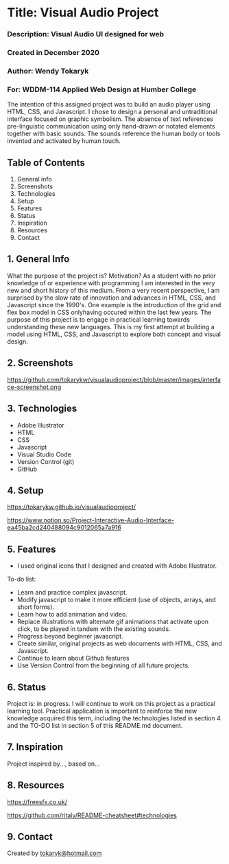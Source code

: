# Title: Visual Audio Project
### Description: Visual Audio UI designed for web
### Created in December 2020 
### Author: Wendy Tokaryk
### For: WDDM-114 Applied Web Design at Humber College

The intention of this assigned project was to build an audio player using HTML, CSS, and Javascript.  I chose to design a personal and untraditional interface focused on graphic symbolism.  The absence of text references pre-linguistic communication using only hand-drawn or notated elements together with basic sounds.  The sounds reference the human body or tools invented and activated by human touch. 

## Table of Contents
1. General info
2. Screenshots
3. Technologies
4. Setup
5. Features
8. Status
9. Inspiration
10. Resources
11. Contact

## 1. General Info
What the purpose of the project is? Motivation?
As a student with no prior knowledge of or experience with programming I am interested in the very new and short history of this medium.  From a very recent perspective, I am surprised by the slow rate of innovation and advances in HTML, CSS, and Javascript since the 1990's.  One example is the introduction of the grid and flex box model in CSS onlyhaving occured within the last few years.  The purpose of this project is to engage in practical learning towards understanding these new languages. This is my first attempt at building a model using HTML, CSS, and Javascript to explore both concept and visual design.

## 2. Screenshots
https://github.com/tokarykw/visualaudioproject/blob/master/images/interface-screenshot.png

## 3. Technologies
- Adobe Illustrator
- HTML
- CSS
- Javascript
- Visual Studio Code
- Version Control (git)
- GitHub

## 4. Setup
https://tokarykw.github.io/visualaudioproject/

https://www.notion.so/Project-Interactive-Audio-Interface-ea45ba2cd240488094c9012065a7a916


## 5. Features
-  I used original icons that I designed and created with Adobe Illustrator.

To-do list:
- Learn and practice  complex javascript.
- Modify javascript to make it more efficient (use of objects, arrays, and short forms).
- Learn how to add animation and video.  
- Replace illustrations with alternate gif animations that activate upon click, to be played in tandem with the existing sounds.
- Progress beyond beginner javascript.
- Create similar, original projects as web documents with HTML, CSS, and Javascript.
- Continue to learn about Github features
- Use Version Control from the beginning of all future projects.

## 6. Status
Project is: in progress.
I will continue to work on this project as a practical learning tool.  Practical application is important to reinforce the new knowledge acquired this term, including the technologies listed in section 4 and the TO-DO list in section 5 of this README.md document. 

## 7. Inspiration
Project inspired by..., based on...

## 8. Resources
https://freesfx.co.uk/

https://github.com/ritaly/README-cheatsheet#technologies

## 9. Contact
Created by tokaryk@hotmail.com